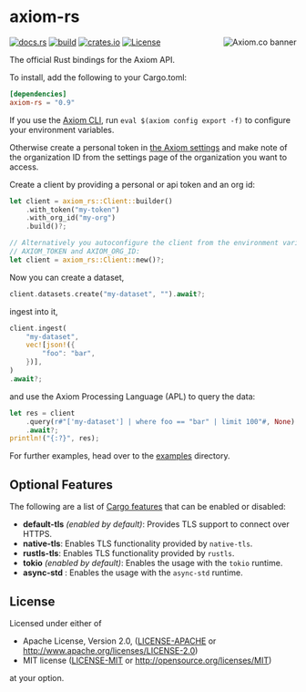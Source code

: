 # axiom-rs

<a href="https://axiom.co">
<picture>
  <source media="(prefers-color-scheme: dark) and (min-width: 600px)" srcset="https://axiom.co/assets/github/axiom-github-banner-light-vertical.svg">
  <source media="(prefers-color-scheme: light) and (min-width: 600px)" srcset="https://axiom.co/assets/github/axiom-github-banner-dark-vertical.svg">
  <source media="(prefers-color-scheme: dark) and (max-width: 599px)" srcset="https://axiom.co/assets/github/axiom-github-banner-dark-horizontal.svg">
  <img alt="Axiom.co banner" src="https://axiom.co/assets/github/axiom-github-banner-light-horizontal.svg" align="right">
</picture>
</a>

[![docs.rs](https://docs.rs/axiom-rs/badge.svg)](https://docs.rs/axiom-rs/) [![build](https://img.shields.io/github/actions/workflow/status/axiomhq/axiom-rs/ci.yaml?branch=main&ghcache=unused)](https://github.com/axiomhq/axiom-rs/actions?query=workflow%3ACI) [![crates.io](https://img.shields.io/crates/v/axiom-rs.svg)](https://crates.io/crates/axiom-rs) [![License](https://img.shields.io/crates/l/axiom-rs)](LICENSE-APACHE)

The official Rust bindings for the Axiom API.

To install, add the following to your Cargo.toml:

```toml
[dependencies]
axiom-rs = "0.9"
```

If you use the [Axiom CLI](https://github.com/axiomhq/cli), run
`eval $(axiom config export -f)` to configure your environment variables.

Otherwise create a personal token in
[the Axiom settings](https://cloud.axiom.co/profile) and make note of
the organization ID from the settings page of the organization you want to
access.

Create a client by providing a personal or api token and an org id:

```rust
let client = axiom_rs::Client::builder()
    .with_token("my-token")
    .with_org_id("my-org")
    .build()?;

// Alternatively you autoconfigure the client from the environment variables
// AXIOM_TOKEN and AXIOM_ORG_ID:
let client = axiom_rs::Client::new()?;
```

Now you can create a dataset,

```rust
client.datasets.create("my-dataset", "").await?;
```

ingest into it,

```rust
client.ingest(
    "my-dataset",
    vec![json!({
        "foo": "bar",
    })],
)
.await?;
```

and use the Axiom Processing Language (APL) to query the data:

```rust
let res = client
    .query(r#"['my-dataset'] | where foo == "bar" | limit 100"#, None)
    .await?;
println!("{:?}", res);
```

For further examples, head over to the [examples](examples) directory.

## Optional Features

The following are a list of
[Cargo features](https://doc.rust-lang.org/stable/cargo/reference/features.html#the-features-section)
that can be enabled or disabled:

- **default-tls** _(enabled by default)_: Provides TLS support to connect
  over HTTPS.
- **native-tls**: Enables TLS functionality provided by `native-tls`.
- **rustls-tls**: Enables TLS functionality provided by `rustls`.
- **tokio** _(enabled by default)_: Enables the usage with the `tokio` runtime.
- **async-std** : Enables the usage with the `async-std` runtime.

## License

Licensed under either of

- Apache License, Version 2.0, ([LICENSE-APACHE](LICENSE-APACHE) or http://www.apache.org/licenses/LICENSE-2.0)
- MIT license ([LICENSE-MIT](LICENSE-MIT) or http://opensource.org/licenses/MIT)

at your option.
